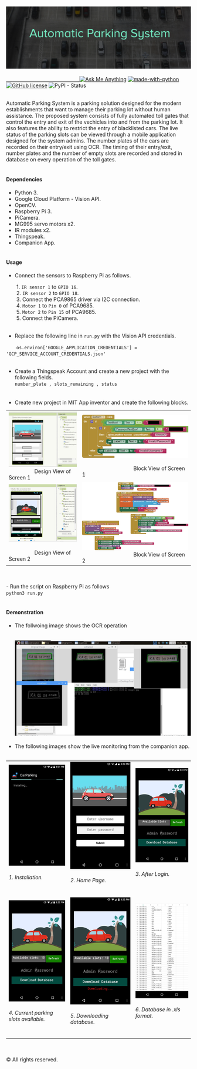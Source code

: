 <img src="assets/hero.png" ><br><br>
<a href="mailto:dev.dibyo@gmail.com">&emsp;&emsp;&emsp;&emsp;&emsp;&emsp;&emsp;&emsp;&emsp;&emsp;&emsp;&emsp;&emsp;&emsp; ![Ask Me Anything](https://img.shields.io/badge/Ask%20me-anything-1abc9c.svg?longCache=true&style=plastic)</a> [![made-with-python](https://img.shields.io/badge/Made%20with-Python-blue.svg?longCache=true&style=plastic)](https://www.python.org/) [![GitHub license](https://img.shields.io/github/license/Naereen/StrapDown.js.svg?longCache=true&style=plastic)](https://github.com/Naereen/StrapDown.js/blob/master/LICENSE) ![PyPI - Status](https://img.shields.io/pypi/status/Django.svg?style=plastic)<br><br>

Automatic Parking System is a parking solution designed for the modern establishments that want to manage their parking lot without human assistance. The proposed system consists of fully automated toll gates that control the entry and exit of the vechicles into and from the parking lot. It also features the ability to restrict the entry of blacklisted cars. The live status of the parking slots can be viewed through a mobile application designed for the system admins. The number plates of the cars are recorded on their entry/exit using OCR. The timing of their entry/exit, number plates and the number of empty slots are recorded and stored in database on every operation of the toll gates.
<br><br>

#### Dependencies

- Python 3.
- Google Cloud Platform - Vision API.
- OpenCV.
- Raspberry Pi 3.
- PiCamera.
- MG995 servo motors x2.
- IR modules x2.
- Thingspeak.
- Companion App.
<br><br>

#### Usage

- Connect the sensors to Raspberry Pi as follows.

&emsp;&emsp;1. <code>IR sensor 1</code> to <code>GPIO 16</code>.<br>
&emsp;&emsp;2. <code>IR sensor 2</code> to <code>GPIO 18</code>.<br>
&emsp;&emsp;3. Connect the PCA9865 driver via I2C connection.<br>
&emsp;&emsp;4. <code>Motor 1</code> to <code>Pin 0</code> of PCA9685.<br>
&emsp;&emsp;5. <code>Motor 2</code> to <code>Pin 15</code> of PCA9685.<br>
&emsp;&emsp;5. Connect the PiCamera.
<br>
<br>

- Replace the following line in <code>run.py</code> with the Vision API credentials.

&emsp;&emsp;<code>os.environ['GOOGLE_APPLICATION_CREDENTIALS'] = 'GCP_SERVICE_ACCOUNT_CREDENTIALS.json'</code>
<br><br>

- Create a Thingspeak Account and create a new project with the following fields.<br>
<code>number_plate , slots_remaining , status </code>
<br><br>
- Create new project in MIT App inventor and create the following blocks.

<table>
	<tr>
		<td>
			<a href="assets/mit_design_1.JPG"><img src="assets/mit_design_1.JPG"></a>
			&emsp;&emsp;&emsp;&emsp;&emsp;Design View of Screen 1
		</td>
		<td>
			<a href="assets/mit_block_1.png"><img src="assets/mit_block_1.png"></a>
			<br><br>&emsp;&emsp;&emsp;&emsp;&emsp;&emsp;&emsp;&emsp;&emsp;&emsp;Block View of Screen 1
		</td>
	</tr>
	<tr>
		<td>
			<a href="assets/mit_design_2.JPG"><img src="assets/mit_design_2.JPG"></a>
			<br><br>&emsp;&emsp;&emsp;&emsp;&emsp;Design View of Screen 2
		</td>
		<td>
			<a href="assets/mit_block_2.png"><img src="assets/mit_block_2.png"></a>
			&emsp;&emsp;&emsp;&emsp;&emsp;&emsp;&emsp;&emsp;&emsp;&emsp;Block View of Screen 2
		</td>
	</tr>
</table>
<br><br>
- Run the script on Raspberry Pi as follows <br>
<code>python3 run.py</code>
<br><br>

#### Demonstration

- The follwoing image shows the OCR operation 
<br><br>
<a href="assets/ocr.JPG">&emsp;&emsp;&emsp;&emsp;&emsp;&emsp;&emsp;<img src="assets/ocr.JPG" width="700px"></a>
<br><br>
- The following images show the live monitoring from the companion app.
<br><br>
<table>
	<tr>
		<td>
			<a href="assets/1.jpeg"><img src="assets/1.jpeg"></a>
			<h6>1. Installation.</h6>
		</td>
		<td>
			<a href="assets/2.jpeg"><img src="assets/2.jpeg"></a>
			<h6>2. Home Page.</h6>
		</td>
		<td>
			<a href="assets/3.jpeg"><img src="assets/3.jpeg"></a>
			<h6>3. After Login.</h6>
		</td>
	</tr>
	<tr>
		<td>
			<a href="assets/4.jpeg"><img src="assets/4.jpeg"></a>
			<h6>4. Current parking slots available.</h6>
		</td>
		<td>
			<a href="assets/5.jpeg"><img src="assets/5.jpeg"></a>
			<h6>5. Downloading database.</h6>
		</td>
		<td>
			<a href="assets/6.jpeg"><img src="assets/6.jpeg"></a>
			<h6>6. Database in .xls format.</h6>
		</td>
	</tr>
</table>
<br><br>
© All rights reserved.